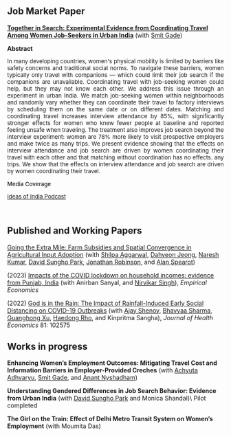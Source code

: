

<h2> Job Market Paper </h2>

**[Together in Search: Experimental Evidence from Coordinating Travel Among Women Job-Seekers in Urban India](/files/Rolly_Kapoor_JMP.pdf)** (with [Smit Gade](https://goodbusinesslab.org/team/smit-gade-2/)) 


  <summary><strong>Abstract</strong></summary>
  <p style="font-size: 13px;text-align: justify;">
    In many developing countries, women's physical mobility is limited by barriers like safety concerns and traditional social norms. To navigate these barriers, women typically only travel with companions  &mdash; which could limit their job search if the companions are unavailable. Coordinating travel with job-seeking women could help, but they may not know each other. We address this issue through an experiment in urban India. We match job-seeking women within neighborhoods and randomly vary whether they can coordinate their travel to factory interviews by scheduling them on the same date or on different dates. Matching and coordinating travel increases interview attendance by 85%, with significantly stronger effects for women who knew fewer people at baseline and reported feeling unsafe when traveling. The treatment also improves job search beyond the interview experiment: women are 78% more likely to visit prospective employers and make twice as many trips. We present evidence showing that the effects on interview attendance and job search are driven by women coordinating their travel with each other and that matching without coordination has no effects. any trips. We show that the effects on interview attendance and job search are driven by women coordinating their travel. 
  </p>

<p style="font-size:13px; font-weight: 500; margin-top: 14px;">Media Coverage</p>
<p style="font-size:13px; text-align: justify; margin-top: 0px;">
  <a href="https://www.mercatus.org/ideasofindia/rolly-kapoor-group-travel-and-womens-job-search-behavior-india">Ideas of India Podcast</a>
</p>


<br/>


<h2> Published and Working Papers </h2>



[Going the Extra Mile: Farm Subsidies and Spatial Convergence in Agricultural Input Adoption](/files/FISP.pdf) (with [Shilpa Aggarwal](https://aggarwalshilpa.wixsite.com/home), [Dahyeon Jeong](https://dahyeonjeong.com/), [Naresh Kumar](https://sites.google.com/ucsc.edu/nkumar/),  [David Sungho Park](https://dshpark.com/), [Jonathan Robinson](https://people.ucsc.edu/~jmrtwo/), and [Alan Spearot](https://people.ucsc.edu/~aspearot/))

(2023) [Impacts of the COVID lockdown on household incomes: evidence from Punjab, India](https://link.springer.com/article/10.1007/s00181-023-02464-0) (with Anirban Sanyal, and [Nirvikar Singh](https://nirvikarsingh.sites.ucsc.edu/)), _Empirical Economics_


(2022) [God is in the Rain: The Impact of Rainfall-Induced Early Social Distancing on COVID-19 Outbreaks](https://www.sciencedirect.com/science/article/pii/S0167629621001600) (with [Ajay Shenoy](https://people.ucsc.edu/~azshenoy/), [Bhavyaa Sharma](https://www.bhavyaasharma.com/), [Guanghong Xu](https://guanghongxu.github.io/), [Haedong Rho](https://www.ha-rho.com/about), and Kinpritma Sangha), _Journal of Health Economics_ 81: 102575
<br/>


<h2> Works in progress </h2>

**Enhancing Women’s Employment Outcomes: Mitigating Travel Cost and Information Barriers in Employer-Provided Creches** (with [Achyuta Adhvaryu](https://www.achadhvaryu.com/), [Smit Gade](https://goodbusinesslab.org/team/smit-gade-2/), and [Anant Nyshadham](https://www.anantnn.com/))


**Understanding Gendered Differences in Job Search Behavior: Evidence from Urban India** (with [David Sungho Park](https://dshpark.com/) and Monica Shandal)\\
Pilot completed


**The Girl on the Train: Effect of Delhi Metro Transit System on Women’s Employment** (with Moumita Das)
<br/>


<!-- Google tag (gtag.js) -->
<script async src="https://www.googletagmanager.com/gtag/js?id=G-6R03Z19W47"></script>
<script>
  window.dataLayer = window.dataLayer || [];
  function gtag(){dataLayer.push(arguments);}
  gtag('js', new Date());

  gtag('config', 'G-6R03Z19W47');
</script>